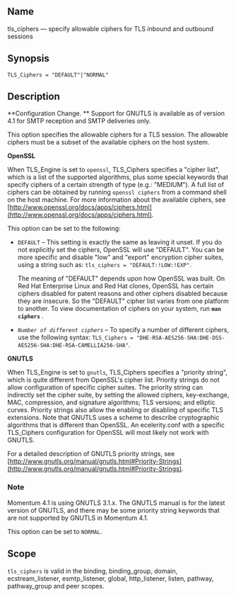 <a name="config.tls_ciphers"></a>
## Name

tls_ciphers — specify allowable ciphers for TLS inbound and outbound sessions

## Synopsis

`TLS_Ciphers = "DEFAULT"|"NORMAL"`

<a name="idp26967120"></a>
## Description

**Configuration Change. ** Support for GNUTLS is available as of version 4.1 for SMTP reception and SMTP deliveries only.

This option specifies the allowable ciphers for a TLS session. The allowable ciphers must be a subset of the available ciphers on the host system.

**OpenSSL**

When TLS_Engine is set to `openssl`, TLS_Ciphers specifies a "cipher list", which is a list of the supported algorithms, plus some special keywords that specify ciphers of a certain strength of type (e.g.: "MEDIUM"). A full list of ciphers can be obtained by running `openssl ciphers` from a command shell on the host machine. For more information about the available ciphers, see [http://www.openssl.org/docs/apps/ciphers.html](http://www.openssl.org/docs/apps/ciphers.html).

This option can be set to the following:

*   `DEFAULT` – This setting is exactly the same as leaving it unset. If you do not explicitly set the ciphers, OpenSSL will use "DEFAULT". You can be more specific and disable "low" and "export" encryption cipher suites, using a string such as: `tls_ciphers = "DEFAULT:!LOW:!EXP"`.

    The meaning of "DEFAULT" depends upon how OpenSSL was built. On Red Hat Enterprise Linux and Red Hat clones, OpenSSL has certain ciphers disabled for patent reasons and other ciphers disabled because they are insecure. So the "DEFAULT" cipher list varies from one platform to another. To view documentation of ciphers on your system, run **`man ciphers`**         .

*   *`Number of different ciphers`*                       – To specify a number of different ciphers, use the following syntax: `TLS_Ciphers = "DHE-RSA-AES256-SHA:DHE-DSS-AES256-SHA:DHE-RSA-CAMELLIA256-SHA"`.

**GNUTLS**

When TLS_Engine is set to `gnutls`, TLS_Ciphers specifies a "priority string", which is quite different from OpenSSL's cipher list. Priority strings do not allow configuration of specific cipher suites. The priority string can indirectly set the cipher suite, by setting the allowed ciphers, key-exchange, MAC, compression, and signature algorithms; TLS versions; and elliptic curves. Priority strings also allow the enabling or disabling of specific TLS extensions. Note that GNUTLS uses a scheme to describe cryptographic algorithms that is different than OpenSSL. An ecelerity.conf with a specific TLS_Ciphers configuration for OpenSSL will most likely not work with GNUTLS.

For a detailed description of GNUTLS priority strings, see [http://www.gnutls.org/manual/gnutls.html#Priority-Strings](http://www.gnutls.org/manual/gnutls.html#Priority-Strings).

### Note

Momentum 4.1 is using GNUTLS 3.1.x. The GNUTLS manual is for the latest version of GNUTLS, and there may be some priority string keywords that are not supported by GNUTLS in Momentum 4.1.

This option can be set to `NORMAL`.

<a name="idp26985552"></a>
## Scope

`tls_ciphers` is valid in the binding, binding_group, domain, ecstream_listener, esmtp_listener, global, http_listener, listen, pathway, pathway_group and peer scopes.
